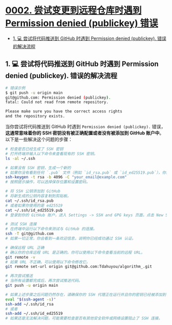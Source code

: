 # [0002. 尝试变更到远程仓库时遇到 Permission denied (publickey) 错误](https://github.com/Tdahuyou/git/tree/main/0002.%20%E5%B0%9D%E8%AF%95%E5%8F%98%E6%9B%B4%E5%88%B0%E8%BF%9C%E7%A8%8B%E4%BB%93%E5%BA%93%E6%97%B6%E9%81%87%E5%88%B0%20Permission%20denied%20(publickey)%20%E9%94%99%E8%AF%AF)

<!-- region:toc -->
- [1. 💻 尝试将代码推送到 GitHub 时遇到 Permission denied (publickey). 错误的解决流程](#1--尝试将代码推送到-github-时遇到-permission-denied-publickey-错误的解决流程)
<!-- endregion:toc -->

## 1. 💻 尝试将代码推送到 GitHub 时遇到 Permission denied (publickey). 错误的解决流程

```bash
# 错误示例
$ git push -u origin main
git@github.com: Permission denied (publickey).
fatal: Could not read from remote repository.

Please make sure you have the correct access rights
and the repository exists.
```

当你尝试将代码推送到 GitHub 时遇到 `Permission denied (publickey).` 错误，**这通常意味着你的 SSH 密钥没有被正确配置或者没有被添加到 GitHub 账户中**。以下是一些解决这个问题的步骤：

```bash
# 检查是否已经生成了 SSH 密钥
# 打开终端并输入以下命令来查看现有的 SSH 密钥。
ls -al ~/.ssh
```

```bash
# 如果没有 SSH 密钥，生成一个新的
# 如果你没有看到任何 `.pub` 文件（例如 `id_rsa.pub` 或 `id_ed25519.pub`），你需要生成一个新的 SSH 密钥对。
ssh-keygen -t rsa -b 4096 -C "your_email@example.com"
# 按照提示操作，可以选择保存位置和设置密码。
```

```bash
# 将 SSH 公钥添加到 GitHub
# 将新生成的公钥内容复制到剪贴板。
cat ~/.ssh/id_rsa.pub
# 或者如果你使用的是 ed25519
cat ~/.ssh/id_ed25519.pub
# 登录到你的 GitHub 账户，进入 Settings -> SSH and GPG keys 页面，点击 New SSH key 按钮，粘贴你的公钥，并保存。
```

```bash
# 测试 SSH 连接
# 在终端中运行以下命令来测试与 GitHub 的连接。
ssh -T git@github.com
# 如果一切正常，你会看到一条欢迎信息，说明你已经成功通过 SSH 认证。
```


```bash
# 确保远程 URL 正确
# 确认你的仓库远程 URL 是正确的。你可以使用以下命令查看当前的远程 URL。
git remote -v
# 如果 URL 不正确，可以使用以下命令修改它。
git remote set-url origin git@github.com:Tdahuyou/algorithm_.git
```

```bash
# 再次尝试推送
# 当所有设置都完成后，再次尝试推送代码。
git push -u origin main
```

```bash
# 如果上述步骤之后问题仍然存在，请确保你的 SSH 代理正在运行并且你的密钥已经被添加到 SSH 代理中。你可以通过以下命令来启动 SSH 代理并添加密钥。
eval "$(ssh-agent -s)"
ssh-add ~/.ssh/id_rsa
# 或者
ssh-add ~/.ssh/id_ed25519
# 如果还是无法解决问题，可能需要检查是否有其他安全软件或网络设置阻止了 SSH 连接。
```



